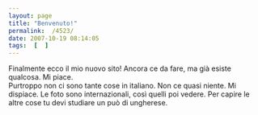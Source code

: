 ```yaml
---
layout: page
title: "Benvenuto!"
permalink:  /4523/ 
date: 2007-10-19 08:14:05
tags:  [  ] 
---
```

Finalmente ecco il mio nuovo sito! Ancora ce da fare, ma già esiste qualcosa. Mi piace.  
Purtroppo non ci sono tante cose in italiano. Non ce quasi niente. Mi dispiace. Le foto sono internazionali, così quelli poi vedere. Per capire le altre cose tu devi studiare un può di ungherese.  
